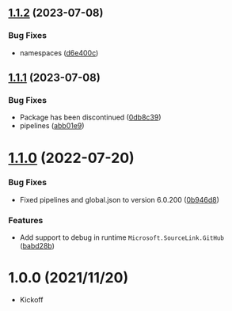 ## [1.1.2](https://github.com/TechNobre/PowerUtils.AspNetCore.Authentication.BasicAuth/compare/v1.1.1...v1.1.2) (2023-07-08)


### Bug Fixes

* namespaces ([d6e400c](https://github.com/TechNobre/PowerUtils.AspNetCore.Authentication.BasicAuth/commit/d6e400c0f580ff7cc4157c1f9d72e0830a43483d))

## [1.1.1](https://github.com/TechNobre/PowerUtils.AspNetCore.Authentication.BasicAuth/compare/v1.1.0...v1.1.1) (2023-07-08)


### Bug Fixes

* Package has been discontinued ([0db8c39](https://github.com/TechNobre/PowerUtils.AspNetCore.Authentication.BasicAuth/commit/0db8c39e5ced2d03c00025ba556b9960dc641750))
* pipelines ([abb01e9](https://github.com/TechNobre/PowerUtils.AspNetCore.Authentication.BasicAuth/commit/abb01e9c861819c18db4dad73c59f32cc059856c))

# [1.1.0](https://github.com/TechNobre/PowerUtils.AspNetCore.Authentication.BasicAuth/compare/v1.0.0...v1.1.0) (2022-07-20)


### Bug Fixes

* Fixed pipelines and global.json to version 6.0.200 ([0b946d8](https://github.com/TechNobre/PowerUtils.AspNetCore.Authentication.BasicAuth/commit/0b946d88b93f1996610b4bc0d00e79699375f08c))


### Features

* Add support to debug in runtime `Microsoft.SourceLink.GitHub` ([babd28b](https://github.com/TechNobre/PowerUtils.AspNetCore.Authentication.BasicAuth/commit/babd28b544ac2e259dafec73989985cabde7559e))

# 1.0.0 (2021/11/20)

* Kickoff
